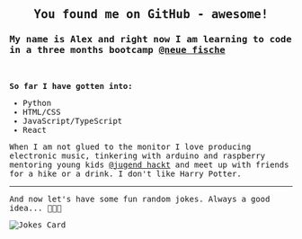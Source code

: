 <samp>

 ## <p align="center">You found me on GitHub - awesome!</p>

### My name is Alex and right now I am learning to code in a three months bootcamp [@neue fische](https://www.neuefische.de/)
<br>
 
**So far I have gotten into:**

- Python
- HTML/CSS
- JavaScript/TypeScript
- React


When I am not glued to the monitor I love producing electronic music, tinkering with arduino and raspberry mentoring young kids [@jugend hackt](https://www.jugendhackt.org) and meet up with friends for a hike or a drink. I don't like Harry Potter.

***
And now let's have some fun random jokes. Always a good idea... 😬😬😬

![Jokes Card](https://readme-jokes.vercel.app/api)

</samp>
